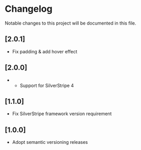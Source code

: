 # Changelog

Notable changes to this project will be documented in this file.

## [2.0.1]

- Fix padding & add hover effect

## [2.0.0]

- - Support for SilverStripe 4

## [1.1.0]

- Fix SilverStripe framework version requirement

## [1.0.0]

- Adopt semantic versioning releases
